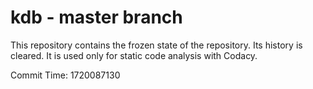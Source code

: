 # kdb - master branch

This repository contains the frozen state of the repository.
Its history is cleared. It is used only for static code
analysis with Codacy.

Commit Time: 1720087130